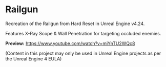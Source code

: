 # Railgun

Recreation of the Railgun from Hard Reset in Unreal Engine v4.24.

Features X-Ray Scope & Wall Penetration for targeting occluded enemies.

**Preview:** https://www.youtube.com/watch?v=miYnTU2WQc8

(Content in this project may only be used in Unreal Engine projects as per the Unreal Engine 4 EULA)
